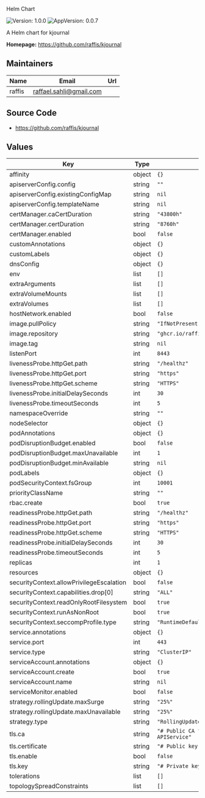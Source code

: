 Helm Chart

![Version: 1.0.0](https://img.shields.io/badge/Version-1.0.0-informational?style=flat-square) ![AppVersion: 0.0.7](https://img.shields.io/badge/AppVersion-0.0.7-informational?style=flat-square)

A Helm chart for kjournal

**Homepage:** <https://github.com/raffis/kjournal>

## Maintainers

| Name | Email | Url |
| ---- | ------ | --- |
| raffis | <raffael.sahli@gmail.com> |  |

## Source Code

* <https://github.com/raffis/kjournal>

## Values

| Key | Type | Default | Description |
|-----|------|---------|-------------|
| affinity | object | `{}` |  |
| apiserverConfig.config | string | `""` |  |
| apiserverConfig.existingConfigMap | string | `nil` |  |
| apiserverConfig.templateName | string | `nil` |  |
| certManager.caCertDuration | string | `"43800h"` |  |
| certManager.certDuration | string | `"8760h"` |  |
| certManager.enabled | bool | `false` |  |
| customAnnotations | object | `{}` |  |
| customLabels | object | `{}` |  |
| dnsConfig | object | `{}` |  |
| env | list | `[]` |  |
| extraArguments | list | `[]` |  |
| extraVolumeMounts | list | `[]` |  |
| extraVolumes | list | `[]` |  |
| hostNetwork.enabled | bool | `false` |  |
| image.pullPolicy | string | `"IfNotPresent"` |  |
| image.repository | string | `"ghcr.io/raffis/kjournal/apiserver"` |  |
| image.tag | string | `nil` |  |
| listenPort | int | `8443` |  |
| livenessProbe.httpGet.path | string | `"/healthz"` |  |
| livenessProbe.httpGet.port | string | `"https"` |  |
| livenessProbe.httpGet.scheme | string | `"HTTPS"` |  |
| livenessProbe.initialDelaySeconds | int | `30` |  |
| livenessProbe.timeoutSeconds | int | `5` |  |
| namespaceOverride | string | `""` |  |
| nodeSelector | object | `{}` |  |
| podAnnotations | object | `{}` |  |
| podDisruptionBudget.enabled | bool | `false` |  |
| podDisruptionBudget.maxUnavailable | int | `1` |  |
| podDisruptionBudget.minAvailable | string | `nil` |  |
| podLabels | object | `{}` |  |
| podSecurityContext.fsGroup | int | `10001` |  |
| priorityClassName | string | `""` |  |
| rbac.create | bool | `true` |  |
| readinessProbe.httpGet.path | string | `"/healthz"` |  |
| readinessProbe.httpGet.port | string | `"https"` |  |
| readinessProbe.httpGet.scheme | string | `"HTTPS"` |  |
| readinessProbe.initialDelaySeconds | int | `30` |  |
| readinessProbe.timeoutSeconds | int | `5` |  |
| replicas | int | `1` |  |
| resources | object | `{}` |  |
| securityContext.allowPrivilegeEscalation | bool | `false` |  |
| securityContext.capabilities.drop[0] | string | `"ALL"` |  |
| securityContext.readOnlyRootFilesystem | bool | `true` |  |
| securityContext.runAsNonRoot | bool | `true` |  |
| securityContext.seccompProfile.type | string | `"RuntimeDefault"` |  |
| service.annotations | object | `{}` |  |
| service.port | int | `443` |  |
| service.type | string | `"ClusterIP"` |  |
| serviceAccount.annotations | object | `{}` |  |
| serviceAccount.create | bool | `true` |  |
| serviceAccount.name | string | `nil` |  |
| serviceMonitor.enabled | bool | `false` |  |
| strategy.rollingUpdate.maxSurge | string | `"25%"` |  |
| strategy.rollingUpdate.maxUnavailable | string | `"25%"` |  |
| strategy.type | string | `"RollingUpdate"` |  |
| tls.ca | string | `"# Public CA file that signed the APIService"` |  |
| tls.certificate | string | `"# Public key of the APIService"` |  |
| tls.enable | bool | `false` |  |
| tls.key | string | `"# Private key of the APIService"` |  |
| tolerations | list | `[]` |  |
| topologySpreadConstraints | list | `[]` |  |


